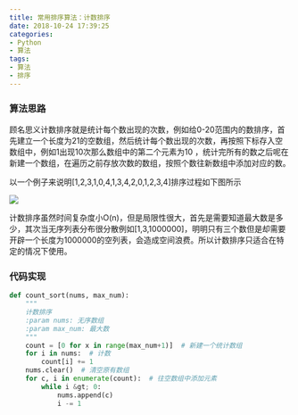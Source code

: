 ```yaml
---
title: 常用排序算法：计数排序
date: 2018-10-24 17:39:25
categories: 
- Python
- 算法
tags:
- 算法
- 排序
---
```

### 算法思路

顾名思义计数排序就是统计每个数出现的次数，例如给0-20范围内的数排序，首先建立一个长度为21的空数组，然后统计每个数出现的次数，再按照下标存入空数组中，例如1出现10次那么数组中的第二个元素为10 ，统计完所有的数之后呢在新建一个数组，在遍历之前存放次数的数组，按照个数往新数组中添加对应的数。

以一个例子来说明[1,2,3,1,0,4,1,3,4,2,0,1,2,3,4]排序过程如下图所示

![](1.png)

计数排序虽然时间复杂度小O(n)，但是局限性很大，首先是需要知道最大数是多少，其次当无序列表分布很分散例如[1,3,1000000]，明明只有三个数但是却需要开辟一个长度为1000000的空列表，会造成空间浪费。所以计数排序只适合在特定的情况下使用。

### 代码实现

```python
def count_sort(nums, max_num):
    """
    计数排序
    :param nums: 无序数组
    :param max_num: 最大数
    """
    count = [0 for x in range(max_num+1)]  # 新建一个统计数组
    for i in nums:  # 计数
        count[i] += 1
    nums.clear()  # 清空原有数组
    for c, i in enumerate(count):  # 往空数组中添加元素
        while i &gt; 0:
            nums.append(c)
            i -= 1
```